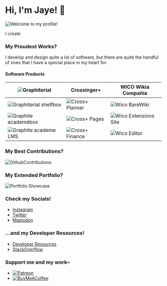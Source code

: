 # Hi, I'm Jaye! 👋

![Welcome to my profile!](/images/header.png)

I create


### My Proudest Works?
I develop and design quite a lot of software, but there are quite the handful of ones that I have a special place in my heart for.

#### Software Products
| ![Graphiterial](/images/graphite.png)       | Crossinger+                          | WICO Wikia Compañía                        |
|---------------------------------------------|--------------------------------------|--------------------------------------------|
| ![Graphiterial shelfbox](/images/glisk.png) | ![Cross+ Planner](/images/glisk.png) | ![Wico BareWiki](/images/glisk.png)        |
| ![Graphite academébox](/images/glms.png)    | ![Cross+ Pages](/images/glisk.png)   | ![Wico Extensions Site](/images/glisk.png) |
| ![Graphite academe LMS](/images/gmag.png)   | ![Cross+ Finance](/images/glisk.png) | ![Wico Editor](/images/glisk.png)          |

### My Best Contributions?
![GithubContributions](/images/gitcon.png)

### My Extended Portfolio?
![Portfolio Showcase](/images/portfolio.png)

### Check my Socials!
- [Instagram](https://instagram.com/carreonjaye)
- [Twitter](https://twitter.com/carreonjaye)
- [Mastodon](https://mastodon.social)

### ...and my Developer Resources!
- [Developer Resources](resources.carreonjaye.com)
- [StackOverflow](stackoverflow.com/users/20401247)

### Support me and my work~
- [![Patreon](/images/patreon.png)](www.patreon.com/carreonjaye)
- [![BuyMeACoffee](/images/buymeacoffee.png)](www.buymeacoffee.com/carreonjaye)
